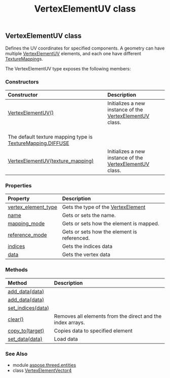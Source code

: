 ﻿---
title: VertexElementUV class
second_title: Aspose.3D for Python via .NET API References
description: 
type: docs
weight: 520
url: /python-net/aspose.threed.entities/vertexelementuv/
is_root: false
---

## VertexElementUV class

Defines the UV coordinates for specified components.
            A geometry can have multiple [VertexElementUV](/3d/python-net/aspose.threed.entities/vertexelementuv) elements, and each one have different [TextureMapping](/3d/python-net/aspose.threed.entities/texturemapping)s.



The VertexElementUV type exposes the following members:

### Constructors
| Constructor | Description |
| :- | :- |
| [VertexElementUV()](/3d/python-net/aspose.threed.entities/vertexelementuv/__init__/#) | Initializes a new instance of the [VertexElementUV](/3d/python-net/aspose.threed.entities/vertexelementuv) class.<br/>            The default texture mapping type is [TextureMapping.DIFFUSE](/3d/python-net/aspose.threed.entities/texturemapping#DIFFUSE) |
| [VertexElementUV(texture_mapping)](/3d/python-net/aspose.threed.entities/vertexelementuv/__init__/#TextureMapping) | Initializes a new instance of the [VertexElementUV](/3d/python-net/aspose.threed.entities/vertexelementuv) class. |


### Properties
| Property | Description |
| :- | :- |
| [vertex_element_type](/3d/python-net/aspose.threed.entities/vertexelementuv/vertex_element_type) | Gets the type of the [VertexElement](/3d/python-net/aspose.threed.entities/vertexelement) |
| [name](/3d/python-net/aspose.threed.entities/vertexelementuv/name) | Gets or sets the name. |
| [mapping_mode](/3d/python-net/aspose.threed.entities/vertexelementuv/mapping_mode) | Gets or sets how the element is mapped. |
| [reference_mode](/3d/python-net/aspose.threed.entities/vertexelementuv/reference_mode) | Gets or sets how the element is referenced. |
| [indices](/3d/python-net/aspose.threed.entities/vertexelementuv/indices) | Gets the indices data |
| [data](/3d/python-net/aspose.threed.entities/vertexelementuv/data) | Gets the vertex data |


### Methods
| Method | Description |
| :- | :- |
| [add_data(data)](/3d/python-net/aspose.threed.entities/vertexelementuv/add_data/#System.Collections.Generic.IEnumerable<Aspose.ThreeD.Utilities.Vector2>) |  |
| [add_data(data)](/3d/python-net/aspose.threed.entities/vertexelementuv/add_data/#System.Collections.Generic.IEnumerable<Aspose.ThreeD.Utilities.Vector3>) |  |
| [set_indices(data)](/3d/python-net/aspose.threed.entities/vertexelementuv/set_indices/#int[]) |  |
| [clear()](/3d/python-net/aspose.threed.entities/vertexelementuv/clear/#) | Removes all elements from the direct and the index arrays. |
| [copy_to(target)](/3d/python-net/aspose.threed.entities/vertexelementuv/copy_to/#VertexElementVector4) | Copies data to specified element |
| [set_data(data)](/3d/python-net/aspose.threed.entities/vertexelementuv/set_data/#Aspose.ThreeD.Utilities.Vector4[]) | Load data |


### See Also

* module [aspose.threed.entities](../)
* class [VertexElementVector4](/3d/python-net/aspose.threed.entities/vertexelementvector4)

